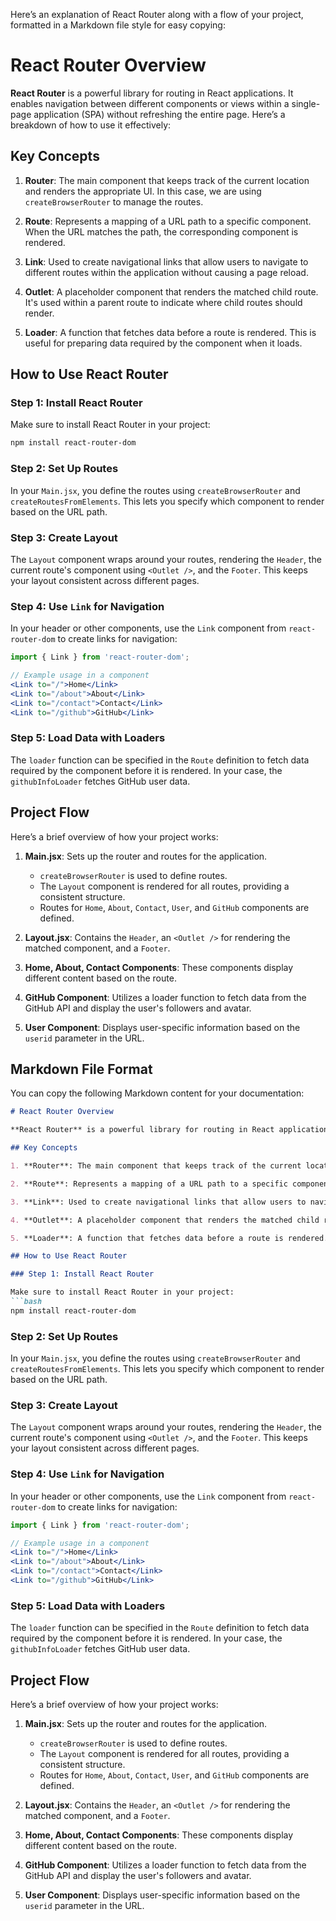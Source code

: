 Here’s an explanation of React Router along with a flow of your project, formatted in a Markdown file style for easy copying:

# React Router Overview

**React Router** is a powerful library for routing in React applications. It enables navigation between different components or views within a single-page application (SPA) without refreshing the entire page. Here’s a breakdown of how to use it effectively:

## Key Concepts

1. **Router**: The main component that keeps track of the current location and renders the appropriate UI. In this case, we are using `createBrowserRouter` to manage the routes.

2. **Route**: Represents a mapping of a URL path to a specific component. When the URL matches the path, the corresponding component is rendered.

3. **Link**: Used to create navigational links that allow users to navigate to different routes within the application without causing a page reload.

4. **Outlet**: A placeholder component that renders the matched child route. It's used within a parent route to indicate where child routes should render.

5. **Loader**: A function that fetches data before a route is rendered. This is useful for preparing data required by the component when it loads.

## How to Use React Router

### Step 1: Install React Router

Make sure to install React Router in your project:
```bash
npm install react-router-dom
```

### Step 2: Set Up Routes

In your `Main.jsx`, you define the routes using `createBrowserRouter` and `createRoutesFromElements`. This lets you specify which component to render based on the URL path. 

### Step 3: Create Layout

The `Layout` component wraps around your routes, rendering the `Header`, the current route's component using `<Outlet />`, and the `Footer`. This keeps your layout consistent across different pages.

### Step 4: Use `Link` for Navigation

In your header or other components, use the `Link` component from `react-router-dom` to create links for navigation:
```jsx
import { Link } from 'react-router-dom';

// Example usage in a component
<Link to="/">Home</Link>
<Link to="/about">About</Link>
<Link to="/contact">Contact</Link>
<Link to="/github">GitHub</Link>
```

### Step 5: Load Data with Loaders

The `loader` function can be specified in the `Route` definition to fetch data required by the component before it is rendered. In your case, the `githubInfoLoader` fetches GitHub user data.

## Project Flow

Here’s a brief overview of how your project works:

1. **Main.jsx**: Sets up the router and routes for the application.
   - `createBrowserRouter` is used to define routes.
   - The `Layout` component is rendered for all routes, providing a consistent structure.
   - Routes for `Home`, `About`, `Contact`, `User`, and `GitHub` components are defined.

2. **Layout.jsx**: Contains the `Header`, an `<Outlet />` for rendering the matched component, and a `Footer`.

3. **Home, About, Contact Components**: These components display different content based on the route.

4. **GitHub Component**: Utilizes a loader function to fetch data from the GitHub API and display the user's followers and avatar.

5. **User Component**: Displays user-specific information based on the `userid` parameter in the URL.

## Markdown File Format

You can copy the following Markdown content for your documentation:

```markdown
# React Router Overview

**React Router** is a powerful library for routing in React applications. It enables navigation between different components or views within a single-page application (SPA) without refreshing the entire page. Here’s a breakdown of how to use it effectively:

## Key Concepts

1. **Router**: The main component that keeps track of the current location and renders the appropriate UI. In this case, we are using `createBrowserRouter` to manage the routes.

2. **Route**: Represents a mapping of a URL path to a specific component. When the URL matches the path, the corresponding component is rendered.

3. **Link**: Used to create navigational links that allow users to navigate to different routes within the application without causing a page reload.

4. **Outlet**: A placeholder component that renders the matched child route. It's used within a parent route to indicate where child routes should render.

5. **Loader**: A function that fetches data before a route is rendered. This is useful for preparing data required by the component when it loads.

## How to Use React Router

### Step 1: Install React Router

Make sure to install React Router in your project:
```bash
npm install react-router-dom
```

### Step 2: Set Up Routes

In your `Main.jsx`, you define the routes using `createBrowserRouter` and `createRoutesFromElements`. This lets you specify which component to render based on the URL path. 

### Step 3: Create Layout

The `Layout` component wraps around your routes, rendering the `Header`, the current route's component using `<Outlet />`, and the `Footer`. This keeps your layout consistent across different pages.

### Step 4: Use `Link` for Navigation

In your header or other components, use the `Link` component from `react-router-dom` to create links for navigation:
```jsx
import { Link } from 'react-router-dom';

// Example usage in a component
<Link to="/">Home</Link>
<Link to="/about">About</Link>
<Link to="/contact">Contact</Link>
<Link to="/github">GitHub</Link>
```

### Step 5: Load Data with Loaders

The `loader` function can be specified in the `Route` definition to fetch data required by the component before it is rendered. In your case, the `githubInfoLoader` fetches GitHub user data.

## Project Flow

Here’s a brief overview of how your project works:

1. **Main.jsx**: Sets up the router and routes for the application.
   - `createBrowserRouter` is used to define routes.
   - The `Layout` component is rendered for all routes, providing a consistent structure.
   - Routes for `Home`, `About`, `Contact`, `User`, and `GitHub` components are defined.

2. **Layout.jsx**: Contains the `Header`, an `<Outlet />` for rendering the matched component, and a `Footer`.

3. **Home, About, Contact Components**: These components display different content based on the route.

4. **GitHub Component**: Utilizes a loader function to fetch data from the GitHub API and display the user's followers and avatar.

5. **User Component**: Displays user-specific information based on the `userid` parameter in the URL.
```

